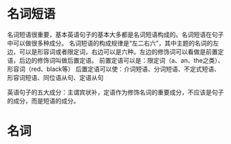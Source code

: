  
# 名词短语
名词短语很重要，基本英语句子的基本大多都是名词短语构成的。名词短语在句子中可以做很多种成分。
名词短语的构成规律是“左二右六”，其中主题的名词的左边，可以是形容词或者限定词，右边可以是六种。左边的修饰词可以看做是前置定语，后边的修饰词叫做后置定语。
前置定语可以是：限定词（a、an、the之类）、形容词（red、black等）
后置定语可以使：介词短语、分词短语、不定式短语、形容词短语、同位语从句、定语从句

英语句子的五大成分：主谓宾状补，定语作为修饰名词的重要成分，不应该是句子的成分，而是短语的成分。
# 名词




